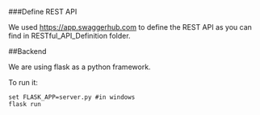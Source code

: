 
###Define REST API

We used https://app.swaggerhub.com to define the REST API as you can find in RESTful_API_Definition folder.

##Backend 

We are using flask as a python framework.

To run it:

	set FLASK_APP=server.py #in windows
	flask run
